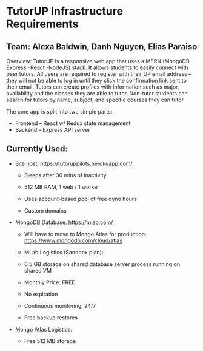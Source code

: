# TutorUP Infrastructure Requirements  

## Team: Alexa Baldwin, Danh Nguyen, Elias Paraiso  


Overview: TutorUP is a responsive web app that uses a MERN (MongoDB – Express –React -NodeJS) stack. It allows students to easily connect with peer tutors. All users are required to register with their UP email address – they will not be able to log in until they click the confirmation link sent to their email.  Tutors can create profiles with information such as major, availability and the classes they are able to tutor. Non-tutor students can search for tutors by name, subject, and specific courses they can tutor. 

 

The core app is split into two simple parts: 

- Frontend – React w/ Redux state management 
- Backend – Express API server 

 

## Currently Used: 

- Site host: https://tutoruppilots.herokuapp.com/   

    - Sleeps after 30 mins of inactivity 

    - 512 MB RAM, 1 web / 1 worker 

    - Uses account-based pool of free dyno hours 

    - Custom domains 

 

- MongoDB Database: https://mlab.com/  

    - Will have to move to Mongo Atlas for production: https://www.mongodb.com/cloud/atlas  
    - MLab Logistics (Sandbox plan): 

    - 0.5 GB storage on shared database server process running on shared VM 

    - Monthly Price: FREE 

    - No expiration 

    - Continuous monitoring, 24/7 

    - Free backup restores 

 

- Mongo Atlas Logistics: 

    - Free 512 MB storage 


 